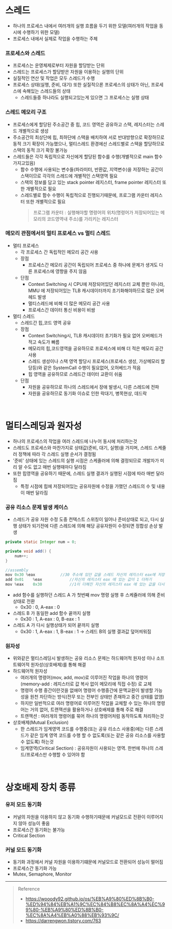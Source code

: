 # 스레드
* 하나의 프로세스 내에서 여러개의 실행 흐름을 두기 위한 모델(여러개의 작업을 동시에 수행하기 위한 모델)
* 프로세스 내에서 실제로 작업을 수행하는 주체

### 프로세스와 스레드
* 프로세스는 운영체제로부터 자원을 할당받는 단위
* 스레드는 프로세스가 할당받은 자원을 이용하는 실행의 단위
* 실질적인 연산 및 작업은 모두 스레드가 수행
* 프로세스 상태(실행, 준비, 대기) 또한 실질적으론 프로세스의 상태가 아닌, 프로세스에 속해있는 스레드들의 상태
   * 스레드들중 하나라도 실행되고있는게 있으면 그 프로세스는 실행 상태

### 스레드 메모리 구조
* 프로세스에게 할당된 주소공간 중 힙, 코드 영역은 공유하고 스택, 레지스터는 스레드 개별적으로 생성
* 주소공간의 최상단에 힙, 최하단에 스택을 배치하여 서로 반대방향으로 확장하므로 동적 크기 확장이 가능했으나, 멀티스레드 환경에선 스레드별로 스택을 할당하므로 스택의 동적 크기 확장 불가능
* 스레드들은 각각 독립적으로 자신에게 할당된 함수를 수행(개별적으로 main 함수 가지고있음)
	* 함수 수행에 사용되는 변수들(파라미터, 반환값, 지역변수)을 저장하는 공간이 스택이므로 각각의 스레드에 개별적인 스택영역 필요
	* 스택의 정보를 담고 있는 stack pointer 레지스터, frame pointer 레지스터 또한 개별적으로 필요
	* 스레드별로 함수 수행이 독립적으로 진행되기때문에, 프로그램 카운터 레지스터 또한 개별적으로 필요
		> 프로그램 카운터 : 실행해야할 명령어의 위치(명령어가 저장되어있는 메모리의 코드영역내 주소)를 가리키는 레지스터

### 메모리 관점에서의 멀티 프로세스 vs 멀티 스레드
* 멀티 프로세스
	* 각 프로세스 간 독립적인 메모리 공간 사용
	* 장점
		* 프로세스간 메모리 공간이 독립되어 프로세스 중 하나에 문제가 생겨도 다른 프로세스에 영향을 주지 않음
	* 단점
		* Context Switching 시 CPU에 저장되어있던 레지스터 교체 뿐만 아니라, MMU 에 저장되어있는 TLB 캐시데이터까지 초기화해야하므로 많은 오버헤드 발생
		* 멀티스레드에 비해 더 많은 메모리 공간 사용
		* 프로세스간 데이터 통신 비용이 비쌈
* 멀티 스레드
	* 스레드간 힙,코드 영역 공유
	* 장점
		* Context Switching시, TLB 캐시데이터 초기화가 필요 없어 오버헤드가 적고 속도가 빠름
		* 메모리의 힙,코드영역을 공유하므로 프로세스에 비해 더 적은 메모리 공간 사용
		* 스레드 생성이나 스택 영역 할당시 프로세스(프로세스 생성, 가상메모리 할당등)와 같은 SystemCall 수행이 필요없어, 오허베드가 적음
		* 힙 영역을 공유하므로 스레드간 데이터 교환이 쉬움
	* 단점
		* 자원을 공유하므로 하나의 스레드에서 장애 발생시, 다른 스레드에 전파
		* 자원을 공유하므로 동기화 이슈로 인한 락대기, 병목현상, 데드락

<br>

# 멀티스레딩과 원자성
* 하나의 프로세스의 작업을 여러 스레드에 나누어 동시에 처리하는것
* 스레드도 프로세스와 마찬가지로 상태값(준비, 대기, 실행)을 가지며, 스레드 스케줄러 정책에 따라 각 스레드 실행 순서가 결정됨
* '준비' 상태에 있는 스레드의 실행 시점은 스케줄러에 의해 결정되므로 개발자가 미리 알 수도 없고 매번 실행때마다 달라짐 
* 또한 힙영역을 공유하기 때문에, 스레드 실행 결과가 실행된 시점에 따라 매번 달라짐 
   * 특정 시점에 힙에 저장되어있는 공유자원에 수정을 가했던 스레드의 수 및 내용이 매번 달라짐
      
### 공유 리소스 문제 발생 케이스
* 스레드가 공유 자원 수정 도중 컨텍스트 스위칭이 일어나 준비상태로 되고, 다시 실행 상태가 되기전에 다른 스레드에 의해 해당 공유자원이 수정되면 정합성 손상 발생  
```java
private static Integer num = 0;

private void add() {
	num++;
}

//assembly
mov 0x30 %eax			//30 주소에 있던 값을 스레드 자신의 레지스터 eax에 저장
add 0x01	%eax			//자신의 레지스터 eax 에 있는 값이 1 더하기
mov %eax	0x30			//1이 더해진 자신의 레지스터 eax 에 있는 값을 다시 30 주소에 저장
```
* add 함수를 실행하던 스레드 A 가 첫번째 mov 명령 실행 후 스케쥴러에 의해 준비 상태로 전환
   * 0x30 : 0, A-eax : 0
* 스레드 B 가 동일한 add 함수 끝까지 실행
   * 0x30 : 1, A-eax : 0, B-eax : 1
* 스레드 A 가 다시 실행상태가 되어 끝까지 실행
   * 0x30 : 1, A-eax : 1, B-eax : 1 -> 스레드 B의 실행 결과값 덮어씌워짐
 
### 원자성
* 위와같은 멀티스레딩시 발생하는 공유 리소스 문제는 하드웨어적 원자성 이나 소프트웨어적 원자성(상호배제)를 통해 해결
* 하드웨어적 원자성
   * 여러개의 명령어(mov, add, mov)로 이루어진 작업을 하나의 명령어(memory-add : 레지스터로 값 복사 없이 메모리에 직접 수정) 로 교체
   * 명령어 수행 중간이란것을 없애어 명령어 수행중간에 문맥교환이 발생할 가능성을 원천 차단하는 방식(전무 또는 전부인 상태만 존재하고 중간 상태를 없앰)
   * 하지만 일반적으로 여러 명령어로 이루어진 작업을 교체할 수 있는 하나의 명령어는 거의 없어, 트랜잭션을 활용하거나 상호배제를 통해 주로 해결
   * 트랜잭션 : 여러개의 명령어를 묶어 하나의 명령어처럼 동작하도록 처리하는것
* 상호배제(Mutual Exclusion)
   * 한 스레드가 임계영역 코드를 수행중(또는 공유 리소스 사용중)에는 다른 스레드가 같은 임계 영역 코드를 수행 할 수 없도록(또는 같은 공유 리소스를 사용할 수 없도록) 하는것
   * 임계영역(Ciritical Section) : 공유자원이 사용되는 영역. 한번에 하나의 스레드/프로세스만 수행할 수 있어야 함

<br>

# 상호배제 장치 종류
### 유저 모드 동기화
* 커널의 자원을 이용하지 않고 동기화 수행하기때문에 커널모드로 전환이 이루어지지 않아 성능이 좋음
* 프로세스간 동기화는 불가능
* Critical Section

### 커널 모드 동기화
* 동기화 과정에서 커널 자원을 이용하기떄문에 커널모드로 전환되어 성능이 떨어짐
* 프로세스간 동기화 가능
* Mutex, Semaphore, Monitor

***
> Reference
> * https://wooody92.github.io/os/%EB%A9%80%ED%8B%B0-%ED%94%84%EB%A1%9C%EC%84%B8%EC%8A%A4%EC%99%80-%EB%A9%80%ED%8B%B0-%EC%8A%A4%EB%A0%88%EB%93%9C/
> * https://darrengwon.tistory.com/763